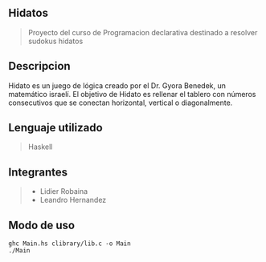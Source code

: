 ## Hidatos
> Proyecto del curso de Programacion declarativa destinado a resolver sudokus hidatos

## Descripcion
Hidato es un juego de lógica creado por el Dr. Gyora Benedek, un matemático israelí. El objetivo de Hidato es rellenar el tablero con números consecutivos que se conectan horizontal, vertical o diagonalmente.

## Lenguaje utilizado
> Haskell
## Integrantes
> - Lidier Robaina
> - Leandro Hernandez
## Modo de uso
  ```
  ghc Main.hs clibrary/lib.c -o Main
  ./Main
  ```
